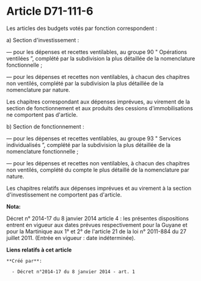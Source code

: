 # Article D71-111-6

Les articles des budgets votés par fonction correspondent : 

a) Section d'investissement : 

― pour les dépenses et recettes ventilables, au groupe 90 " Opérations ventilées ”, complété par la subdivision la plus
détaillée de la nomenclature fonctionnelle ; 

― pour les dépenses et recettes non ventilables, à chacun des chapitres non ventilés, complété par la subdivision la plus
détaillée de la nomenclature par nature. 

Les chapitres correspondant aux dépenses imprévues, au virement de la section de fonctionnement et aux produits des cessions
d'immobilisations ne comportent pas d'article. 

b) Section de fonctionnement : 

― pour les dépenses et recettes ventilables, au groupe 93 " Services individualisés ”, complété par la subdivision la plus
détaillée de la nomenclature fonctionnelle ; 

― pour les dépenses et recettes non ventilables, à chacun des chapitres non ventilés, complété du compte le plus détaillé de
la nomenclature par nature. 

Les chapitres relatifs aux dépenses imprévues et au virement à la section d'investissement ne comportent pas d'article.

**Nota:**

Décret n° 2014-17 du 8 janvier 2014 article 4 : les présentes dispositions entrent en vigueur aux dates prévues
respectivement pour la Guyane et pour la Martinique aux 1° et 2° de l'article 21 de la loi n° 2011-884 du 27 juillet 2011.
(Entrée en vigueur : date indéterminée).

**Liens relatifs à cet article**

	**Créé par**:

	  - Décret n°2014-17 du 8 janvier 2014 - art. 1
